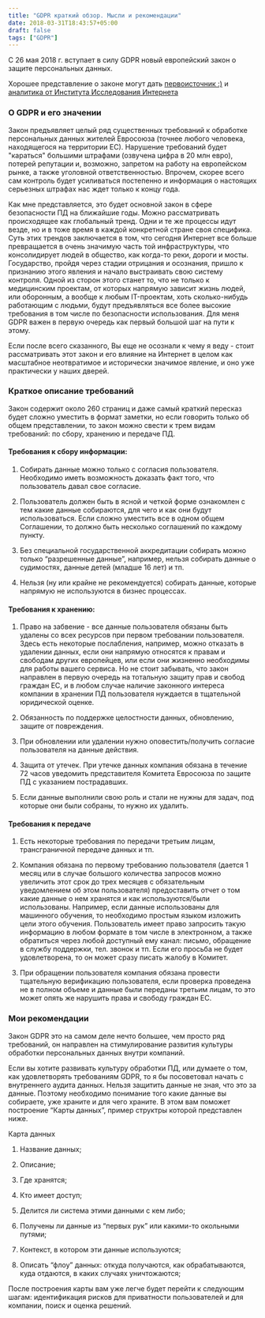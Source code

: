 ```yaml
---
title: "GDPR краткий обзор. Мысли и рекомендации"
date: 2018-03-31T18:43:57+05:00
draft: false
tags: ["GDPR"]
---
```


С 26 мая 2018 г. вступает в силу GDPR новый европейский закон о защите персональных данных.
 
Хорошее представление о законе могут дать [первоисточник :)](/static/ST_5419_2016_REV_1_EN.pdf) и [аналитика от Института Исследования Интернета](/static/GDPR.pdf)

### О GDPR и его значении

Закон предъявляет целый ряд существенных требований к обработке персональных данных жителей Евросоюза (точнее любого человека, находящегося на территории ЕС).
Нарушение требований будет "караться" большими штрафами (озвучена цифра в 20 млн евро), потерей репутации и, возможно, запретом на работу на европейском рынке, а также уголовной ответственностью.
Впрочем, скорее всего сам контроль будет усиливаться постепенно и информация о настоящих серьезных штрафах нас ждет только к концу года. 

Как мне представляется, это будет основной закон в сфере безопасности ПД на ближайшие годы. 
Можно рассматривать происходящее как глобальный тренд. Одни и те же процессы идут везде, но и в тоже время в каждой конкретной стране своя специфика. 
Суть этих трендов заключается в том, что сегодня Интернет все больше превращается в очень значимую часть той инфраструктуры, что консолидирует людей в общество, как когда-то реки, дороги и мосты.
Государство, пройдя через стадии отрицания и осознания, пришло к признанию этого явления и начало выстраивать свою систему контроля. 
Одной из сторон этого станет то, что не только к медицинским проектам, от которых напрямую зависит жизнь людей, или оборонным, а вообще к любым IT-проектам, хоть сколько-нибудь работающим с людьми, будут предъявляться все более высокие требования в том числе по безопасности использования. 
Для меня GDPR важен в первую очередь как первый большой шаг на пути к этому. 

Если после всего сказанного, Вы еще не осознали к чему я веду - стоит рассматривать этот закон и его влияние на Интернет в целом как масштабное неотвратимое и исторически значимое явление, и оно уже практически у наших дверей. 

### Краткое описание требований

Закон содержит около 260 страниц и даже самый краткий пересказ будет сложно уместить в формат заметки, но если говорить только об общем представлении, то закон можно свести к трем видам требований: по сбору, хранению и передаче ПД.

#### Требования к сбору информации:

1. Собирать данные можно только с согласия пользователя. Необходимо иметь возможность доказать факт того, что пользователь давал свое согласие.

2. Пользователь должен быть в ясной и четкой форме ознакомлен с тем какие данные собираются, для чего и как они будут использоваться. 
Если сложно уместить все в одном общем Соглашении, то должно быть несколько соглашений по каждому пункту.

3. Без специальной государственной аккредитации собирать можно только “разрешенные данные”, например, нельзя собирать данные о судимостях, данные детей (младше 16 лет) и тп.

4. Нельзя (ну или крайне не рекомендуется) собирать данные, которые напрямую не используются в бизнес процессах.


#### Требования к хранению:

1. Право на забвение - все данные пользователя обязаны быть удалены со всех ресурсов при первом требовании пользователя. 
Здесь есть некоторые послабления, например, можно отказать в удалении данных, если они напрямую относятся к правам и свободам других европейцев, или если они жизненно необходимы для работы вашего сервиса. 
Но не стоит забывать, что закон направлен в первую очередь на тотальную защиту прав и свобод граждан ЕС, и в любом случае наличие законного интереса компании в хранении ПД пользователя нуждается в тщательной юридической оценке.

2. Обязанность по поддержке целостности данных, обновлению, защите от повреждения. 

3. При обновлении или удалении нужно оповестить/получить согласие пользователя на данные действия.

4. Защита от утечек. При утечке данных компания обязана в течение 72 часов уведомить представителя Комитета Евросоюза по защите ПД с указанием пострадавших.

5. Если данные выполнили свою роль и стали не нужны для задач, под которые они были собраны, то нужно их удалить.


#### Требования к передаче

1. Есть некоторые требования по передачи третьим лицам, трансграничной передаче данных и тп.

2. Компания обязана по первому требованию пользователя (дается 1 месяц или в случае большого количества запросов можно увеличить этот срок до трех месяцев с обязательным уведомлением об этом пользователя) предоставить отчет о том какие данные о нем хранятся и как используются/были использованы. 
Например, если данные использованы для машинного обучения, то необходимо простым языком изложить цели этого обучения. 
Пользователь имеет право запросить такую информацию в любом формате в том числе в электронном, а также обратиться через любой доступный ему канал: письмо, обращение в службу поддержки, тел. звонок и тп. 
Если его просьба не будет удовлетворена, то он может сразу писать жалобу в Комитет. 

3. При обращении пользователя компания обязана провести тщательную верификацию пользователя, если проверка проведена не в полном объеме и данные были переданы третьим лицам, то это может опять же нарушить права и свободу граждан ЕС. 



### Мои рекомендации

Закон GDPR это на самом деле нечто большее, чем просто ряд требований, он направлен на стимулирование развития культуры обработки персональных данных внутри компаний. 

Если вы хотите развивать культуру обработки ПД, или думаете о том, как удовлетворять требованиям GDPR, то я бы посоветовал начать с внутреннего аудита данных.
Нельзя защитить данные не зная, что это за данные. 
Поэтому необходимо понимание того какие данные вы собираете, уже храните и для чего храните. 
В этом вам поможет построение “Карты данных”, пример структры которой представлен ниже. 

Карта данных

1. Название данных;

2. Описание;

3. Где хранятся;

4. Кто имеет доступ;

5. Делится ли система этими данными с кем либо;

6. Получены ли данные из “первых рук” или какими-то окольными путями;

7. Контекст, в котором эти данные используются;

8. Описать “флоу” данных: откуда получаются, как обрабатываются, куда отдаются, в каких случаях уничтожаются;


После построения карты вам уже легче будет перейти к следующим шагам: идентификация рисков для приватности пользователей и для компании, поиск и оценка решений.
